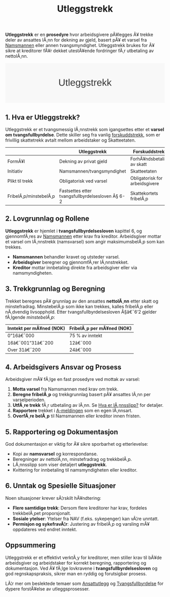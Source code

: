 ﻿---
title: "Utleggstrekk"
meta_title: "Utleggstrekk"
meta_description: '**Utleggstrekk** er en **prosedyre** hvor arbeidsgivere pÃ¥legges Ã¥ trekke deler av ansattes lÃ¸nn for dekning av gjeld, basert pÃ¥ et varsel fra [Namsmannen](...'
slug: utleggstrekk
type: blog
layout: pages/single
---

**Utleggstrekk** er en **prosedyre** hvor arbeidsgivere pÃ¥legges Ã¥ trekke deler av ansattes lÃ¸nn for dekning av gjeld, basert pÃ¥ et varsel fra [Namsmannen](/blogs/regnskap/namsmannen "Namsmannen") eller annen tvangsmyndighet. Utleggstrekk brukes for Ã¥ sikre at kreditorer fÃ¥r dekket utestÃ¥ende fordringer fÃ¸r utbetaling av nettolÃ¸nn.

![Utleggstrekk Oversikt](utleggstrekk-image.svg)

## 1. Hva er Utleggstrekk?

Utleggstrekk er et tvangsmessig lÃ¸nnstrekk som igangsettes etter et **varsel om tvangsfullbyrdelse**. Dette skiller seg fra vanlig [forskuddstrekk](/blogs/regnskap/hva-er-forskuddstrekk "Hva er Forskuddstrekk? Komplett Guide til Skattetrekk i LÃ¸nn"), som er frivillig skattetrekk avtalt mellom arbeidstaker og Skatteetaten.

|                      | Utleggstrekk                                        | Forskuddstrekk                                 |
|----------------------|-----------------------------------------------------|------------------------------------------------|
| FormÃ¥l               | Dekning av privat gjeld                              | ForhÃ¥ndsbetaling av skatt                      |
| Initiativ            | Namsmannen/tvangsmyndighet                          | Skatteetaten                                   |
| Plikt til trekk      | Obligatorisk ved varsel                              | Obligatorisk for arbeidsgivere                 |
| FribelÃ¸p/minstebelÃ¸p | Fastsettes etter tvangsfullbyrdelsesloven Â§ 6-2     | Skattekortets fribelÃ¸p                         |


## 2. Lovgrunnlag og Rollene

**Utleggstrekk** er hjemlet i **tvangsfullbyrdelsesloven** kapittel 6, og gjennomfÃ¸res av [Namsmannen](/blogs/regnskap/namsmannen "Namsmannen") etter krav fra kreditor. Arbeidsgiver mottar et varsel om lÃ¸nnstrekk (namsvarsel) som angir maksimumsbelÃ¸p som kan trekkes.

- **Namsmannen** behandler kravet og utsteder varsel.
- **Arbeidsgiver** beregner og gjennomfÃ¸rer lÃ¸nnstrekket.
- **Kreditor** mottar innbetaling direkte fra arbeidsgiver eller via namsmyndigheten.


## 3. Trekkgrunnlag og Beregning

Trekket beregnes pÃ¥ grunnlag av den ansattes **nettolÃ¸nn** etter skatt og minstefradrag. MinstebelÃ¸p som ikke kan trekkes, kalles fribelÃ¸p eller nÃ¸dvendig livsopphold. Etter tvangsfullbyrdelsesloven Â§â€¯6‘2 gjelder fÃ¸lgende *minstebelÃ¸p*:

| Inntekt per mÃ¥ned (NOK) | FribelÃ¸p per mÃ¥ned (NOK) |
|--------------------------|--------------------------|
| 0“16â€¯000                 | 75 % av inntekt          |
| 16â€¯001“31â€¯200            | 12â€¯000                   |
| Over 31â€¯200              | 24â€¯000                   |


## 4. Arbeidsgivers Ansvar og Prosess

Arbeidsgiver mÃ¥ fÃ¸lge en fast prosedyre ved mottak av varsel:

1. **Motta varsel** fra Namsmannen med krav om trekk.
2. **Beregne fribelÃ¸p** og trekkgrunnlag basert pÃ¥ ansattes lÃ¸nn per varselperioden.
3. **UtfÃ¸re trekk** fÃ¸r utbetaling av lÃ¸nn. Se [Hva er lÃ¸nnsslipp?](/blogs/regnskap/hva-er-lonnsslipp "Hva er LÃ¸nnsslipp?") for detaljer.
4. **Rapportere** trekket i [A-meldingen](/blogs/regnskap/hva-er-a-melding "Hva er A-melding?") som en egen lÃ¸nnsart.
5. **OverfÃ¸re belÃ¸p** til Namsmannen eller kreditor innen fristen.


## 5. Rapportering og Dokumentasjon

God dokumentasjon er viktig for Ã¥ sikre sporbarhet og etterlevelse:

- Kopi av **namsvarsel** og korrespondanse.
- Beregninger av nettolÃ¸nn, minstefradrag og trekkbelÃ¸p.
- LÃ¸nnsslipp som viser detaljert **utleggstrekk**.
- Kvittering for innbetaling til namsmyndigheten eller kreditor.


## 6. Unntak og Spesielle Situasjoner

Noen situasjoner krever sÃ¦rskilt hÃ¥ndtering:

* **Flere samtidige trekk**: Dersom flere kreditorer har krav, fordeles trekkbelÃ¸pet proporsjonalt.
* **Sosiale ytelser**: Ytelser fra NAV (f.eks. sykepenger) kan vÃ¦re unntatt.
* **Permisjon og sykefravÃ¦r**: Justering av fribelÃ¸p og varsling mÃ¥ oppdateres ved endret inntekt.


## Oppsummering

Utleggstrekk er et effektivt verktÃ¸y for kreditorer, men stiller krav til bÃ¥de arbeidsgiver og arbeidstaker for korrekt beregning, rapportering og dokumentasjon. Ved Ã¥ fÃ¸lge lovkravene i **tvangsfullbyrdelsesloven** og god regnskapspraksis, sikrer man en ryddig og forutsigbar prosess.

LÃ¦r mer om beslektede temaer som [Ansattutlegg](/blogs/regnskap/ansattutlegg "Ansattutlegg - En komplett guide til utlegg fra ansatte") og [Tvangsfullbyrdelse](/blogs/regnskap/tvangsfullbyrdelse "Tvangsfullbyrdelse") for dypere forstÃ¥else av utleggsprosesser.





